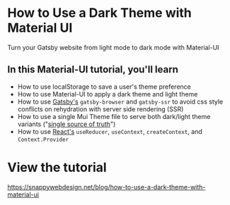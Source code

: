 # How to Use a Dark Theme with Material UI
Turn your Gatsby website from light mode to dark mode with Material-UI  

## In this Material-UI tutorial, you'll learn
- How to use localStorage to save a user's theme preference
- How to use Material-UI to apply a dark theme and light theme
- How to use [Gatsby's](https://www.gatsbyjs.com/docs/reference/config-files/ "external link to Gatsby's Documentation on Config Files ") `gatsby-browser` and `gatsby-ssr` to avoid css style conflicts on rehydration with server side rendering (SSR) 
- How to use a single Mui Theme file to serve both dark/light theme variants ("[single source of truth](https://en.wikipedia.org/wiki/Single_source_of_truth "external link to Wikipedia article on Single Source of Truth")")
- How to use [React's](https://reactjs.org/docs/hooks-reference.html "external link to React.js's Documentation page on Hooks API Reference") `useReducer`, `useContext`, `createContext`, and `Context.Provider`

# View the tutorial  
https://snappywebdesign.net/blog/how-to-use-a-dark-theme-with-material-ui
